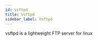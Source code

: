 ```yaml
---
id: vsftpd
title: Vsftpd
sidebar_label: Vsftpd
---
```


vsftpd is a lightweight FTP server for linux